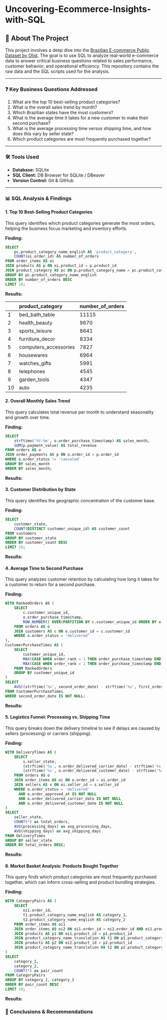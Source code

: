 # Uncovering-Ecommerce-Insights-with-SQL

## 📖 About The Project
This project involves a deep dive into the [Brazilian E-commerce Public Dataset by Olist](https://www.kaggle.com/datasets/olistbr/brazilian-ecommerce?select=olist_customers_dataset.csv). The goal is to use SQL to analyze real-world e-commerce data to answer critical business questions related to sales performance, customer behavior, and operational efficiency. This repository contains the raw data and the SQL scripts used for the analysis.

***

### ❓ Key Business Questions Addressed
1.  What are the top 10 best-selling product categories?
2.  What is the overall sales trend by month?
3.  Which Brazilian states have the most customers?
4.  What is the average time it takes for a new customer to make their second purchase?
5.  What is the average processing time versus shipping time, and how does this vary by seller state?
6.  Which product categories are most frequently purchased together?

***

### 🛠️ Tools Used
* **Database:** SQLite
* **SQL Client:** DB Browser for SQLite / DBeaver
* **Version Control:** Git & GitHub

***

### 📊 SQL Analysis & Findings

#### 1. Top 10 Best-Selling Product Categories
This query identifies which product categories generate the most orders, helping the business focus marketing and inventory efforts.

**Finding:** 

```sql
SELECT
    pc.product_category_name_english AS 'product_category',
    COUNT(oi.order_id) AS number_of_orders
FROM order_items AS oi
JOIN products AS p ON oi.product_id = p.product_id
JOIN product_category AS pc ON p.product_category_name = pc.product_category_name
GROUP BY pc.product_category_name_english
ORDER BY number_of_orders DESC
LIMIT 10;
```

**Results:**

|      | product_category          | number_of_orders |
| :--- | :------------------------ | :--------------- |
| 1    | bed_bath_table            | 11115            |
| 2    | health_beauty             | 9670             |
| 3    | sports_leisure            | 8641             |
| 4    | furniture_decor           | 8334             |
| 5    | computers_accessories     | 7827             |
| 6    | housewares                | 6964             |
| 7    | watches_gifts             | 5991             |
| 8    | telephones                | 4545             |
| 9    | garden_tools              | 4347             |
| 10   | auto                      | 4235             |

#### 2. Overall Monthly Sales Trend
This query calculates total revenue per month to understand seasonality and growth over time.

**Finding:** 

```sql
SELECT
    strftime('%Y-%m', o.order_purchase_timestamp) AS sales_month,
    SUM(p.payment_value) AS total_revenue
FROM orders AS o
JOIN order_payments AS p ON o.order_id = p.order_id
WHERE o.order_status != 'canceled'
GROUP BY sales_month
ORDER BY sales_month;
```

**Results:**


#### 3. Customer Distribution by State
This query identifies the geographic concentration of the customer base.

**Finding:** 


```sql
SELECT
    customer_state,
    COUNT(DISTINCT customer_unique_id) AS customer_count
FROM customers
GROUP BY customer_state
ORDER BY customer_count DESC
LIMIT 10;
```

**Results:**

#### 4. Average Time to Second Purchase
This query analyzes customer retention by calculating how long it takes for a customer to return for a second purchase.

**Finding:** 

```sql
WITH RankedOrders AS (
    SELECT
        c.customer_unique_id,
        o.order_purchase_timestamp,
        ROW_NUMBER() OVER(PARTITION BY c.customer_unique_id ORDER BY o.order_purchase_timestamp) as order_rank
    FROM orders AS o
    JOIN customers AS c ON o.customer_id = c.customer_id
    WHERE o.order_status = 'delivered'
),
CustomerPurchaseTimes AS (
    SELECT
        customer_unique_id,
        MAX(CASE WHEN order_rank = 1 THEN order_purchase_timestamp END) as first_order_date,
        MAX(CASE WHEN order_rank = 2 THEN order_purchase_timestamp END) as second_order_date
    FROM RankedOrders
    GROUP BY customer_unique_id
)
SELECT
    AVG((strftime('%s', second_order_date) - strftime('%s', first_order_date)) / 86400.0) as avg_days_between_purchases
FROM CustomerPurchaseTimes
WHERE second_order_date IS NOT NULL;
```

**Results:**

#### 5. Logistics Funnel: Processing vs. Shipping Time
This query breaks down the delivery timeline to see if delays are caused by sellers (processing) or carriers (shipping).

**Finding:** 

```sql
WITH DeliveryTimes AS (
    SELECT
        s.seller_state,
        (strftime('%s', o.order_delivered_carrier_date) - strftime('%s', o.order_approved_at)) / 86400.0 as processing_days,
        (strftime('%s', o.order_delivered_customer_date) - strftime('%s', o.order_delivered_carrier_date)) / 86400.0 as shipping_days
    FROM orders AS o
    JOIN order_items AS oi ON o.order_id = oi.order_id
    JOIN sellers AS s ON oi.seller_id = s.seller_id
    WHERE o.order_status = 'delivered'
      AND o.order_approved_at IS NOT NULL
      AND o.order_delivered_carrier_date IS NOT NULL
      AND o.order_delivered_customer_date IS NOT NULL
)
SELECT
    seller_state,
    COUNT(*) as total_orders,
    AVG(processing_days) as avg_processing_days,
    AVG(shipping_days) as avg_shipping_days
FROM DeliveryTimes
GROUP BY seller_state
ORDER BY total_orders DESC;
```

**Results:**


#### 6. Market Basket Analysis: Products Bought Together
This query finds which product categories are most frequently purchased together, which can inform cross-selling and product bundling strategies.

**Finding:** 

```sql
WITH CategoryPairs AS (
    SELECT
        oi1.order_id,
        t1.product_category_name_english AS category_1,
        t2.product_category_name_english AS category_2
    FROM order_items AS oi1
    JOIN order_items AS oi2 ON oi1.order_id = oi2.order_id AND oi1.product_id < oi2.product_id
    JOIN products AS p1 ON oi1.product_id = p1.product_id
    JOIN product_category_name_translation AS t1 ON p1.product_category_name = t1.product_category_name
    JOIN products AS p2 ON oi2.product_id = p2.product_id
    JOIN product_category_name_translation AS t2 ON p2.product_category_name = t2.product_category_name
)
SELECT
    category_1,
    category_2,
    COUNT(*) as pair_count
FROM CategoryPairs
GROUP BY category_1, category_2
ORDER BY pair_count DESC
LIMIT 10;
```

**Results:**


### 🚀 Conclusions & Recommendations



